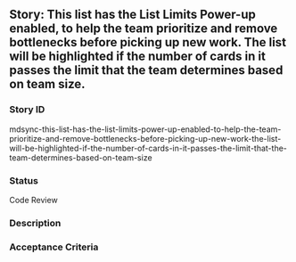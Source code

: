 ## Story: This list has the List Limits Power-up enabled, to help the team prioritize and remove bottlenecks before picking up new work. The list will be highlighted if the number of cards in it passes the limit that the team determines based on team size.

### Story ID
mdsync-this-list-has-the-list-limits-power-up-enabled-to-help-the-team-prioritize-and-remove-bottlenecks-before-picking-up-new-work-the-list-will-be-highlighted-if-the-number-of-cards-in-it-passes-the-limit-that-the-team-determines-based-on-team-size

### Status
Code Review

### Description


### Acceptance Criteria
